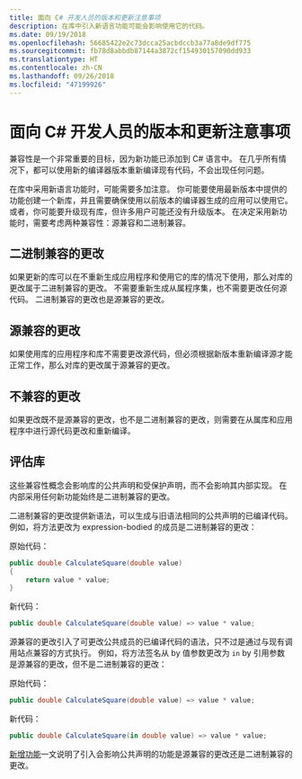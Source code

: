 ```yaml
---
title: 面向 C# 开发人员的版本和更新注意事项
description: 在库中引入新语言功能可能会影响使用它的代码。
ms.date: 09/19/2018
ms.openlocfilehash: 56685422e2c73dcca25acbdccb3a77a8de9df775
ms.sourcegitcommit: fb78d8abbdb87144a3872cf154930157090dd933
ms.translationtype: HT
ms.contentlocale: zh-CN
ms.lasthandoff: 09/26/2018
ms.locfileid: "47199926"
---
```

# <a name="version-and-update-considerations-for-c-developers"></a>面向 C# 开发人员的版本和更新注意事项

兼容性是一个非常重要的目标，因为新功能已添加到 C# 语言中。 在几乎所有情况下，都可以使用新的编译器版本重新编译现有代码，不会出现任何问题。

在库中采用新语言功能时，可能需要多加注意。 你可能要使用最新版本中提供的功能创建一个新库，并且需要确保使用以前版本的编译器生成的应用可以使用它。 或者，你可能要升级现有库，但许多用户可能还没有升级版本。 在决定采用新功能时，需要考虑两种兼容性：源兼容和二进制兼容。

## <a name="binary-compatible-changes"></a>二进制兼容的更改

如果更新的库可以在不重新生成应用程序和使用它的库的情况下使用，那么对库的更改属于二进制兼容的更改。 不需要重新生成从属程序集，也不需要更改任何源代码。 二进制兼容的更改也是源兼容的更改。

## <a name="source-compatible-changes"></a>源兼容的更改

如果使用库的应用程序和库不需要更改源代码，但必须根据新版本重新编译源才能正常工作，那么对库的更改属于源兼容的更改。

## <a name="incompatible-changes"></a>不兼容的更改

如果更改既不是源兼容的更改，也不是二进制兼容的更改，则需要在从属库和应用程序中进行源代码更改和重新编译。

## <a name="evaluate-your-library"></a>评估库

这些兼容性概念会影响库的公共声明和受保护声明，而不会影响其内部实现。 在内部采用任何新功能始终是二进制兼容的更改。  

二进制兼容的更改提供新语法，可以生成与旧语法相同的公共声明的已编译代码。 例如，将方法更改为 expression-bodied 的成员是二进制兼容的更改：

原始代码：

```csharp
public double CalculateSquare(double value)
{
    return value * value;
}
```

新代码：

```csharp
public double CalculateSquare(double value) => value * value;
```

源兼容的更改引入了可更改公共成员的已编译代码的语法，只不过是通过与现有调用站点兼容的方式执行。 例如，将方法签名从 by 值参数更改为 `in` by 引用参数是源兼容的更改，但不是二进制兼容的更改：

原始代码：

```csharp
public double CalculateSquare(double value) => value * value;
```

新代码：

```csharp
public double CalculateSquare(in double value) => value * value;
```

[新增功能](index.md)一文说明了引入会影响公共声明的功能是源兼容的更改还是二进制兼容的更改。